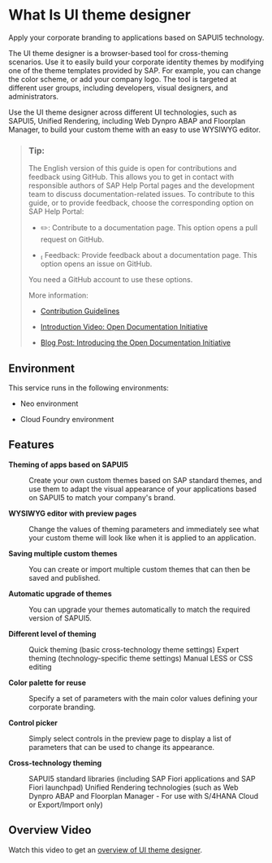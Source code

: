 <!-- loio226627e8f9d544eb99371158d0fc5227 -->

<link rel="stylesheet" type="text/css" href="css/sap-icons.css"/>

# What Is UI theme designer

Apply your corporate branding to applications based on SAPUI5 technology. 

The UI theme designer is a browser-based tool for cross-theming scenarios. Use it to easily build your corporate identity themes by modifying one of the theme templates provided by SAP. For example, you can change the color scheme, or add your company logo. The tool is targeted at different user groups, including developers, visual designers, and administrators.

Use the UI theme designer across different UI technologies, such as SAPUI5, Unified Rendering, including Web Dynpro ABAP and Floorplan Manager, to build your custom theme with an easy to use WYSIWYG editor.

> ### Tip:  
> The English version of this guide is open for contributions and feedback using GitHub. This allows you to get in contact with responsible authors of SAP Help Portal pages and the development team to discuss documentation-related issues. To contribute to this guide, or to provide feedback, choose the corresponding option on SAP Help Portal:
> 
> -   :pencil2:: Contribute to a documentation page. This option opens a pull request on GitHub.
> 
> -   <span class="SAP-icons"></span> Feedback: Provide feedback about a documentation page. This option opens an issue on GitHub.
> 
> 
> You need a GitHub account to use these options.
> 
> More information:
> 
> -   [Contribution Guidelines](https://help.sap.com/docs/open-documentation-initiative/contribution-guidelines/readme.html)
> 
> -   [Introduction Video: Open Documentation Initiative](https://www.youtube.com/watch?v=WJ0oarMlVW4)
> 
> -   [Blog Post: Introducing the Open Documentation Initiative](https://blogs.sap.com/2021/05/20/introducing-the-open-documentation-initiative/)



## Environment

This service runs in the following environments:

-   Neo environment

-   Cloud Foundry environment




## Features


<dl>
<dt><b>

Theming of apps based on SAPUI5

</b></dt>
<dd>

Create your own custom themes based on SAP standard themes, and use them to adapt the visual appearance of your applications based on SAPUI5 to match your company's brand.



</dd><dt><b>

WYSIWYG editor with preview pages

</b></dt>
<dd>

Change the values of theming parameters and immediately see what your custom theme will look like when it is applied to an application.



</dd><dt><b>

Saving multiple custom themes

</b></dt>
<dd>

You can create or import multiple custom themes that can then be saved and published.



</dd><dt><b>

Automatic upgrade of themes

</b></dt>
<dd>

You can upgrade your themes automatically to match the required version of SAPUI5.



</dd><dt><b>

Different level of theming

</b></dt>
<dd>

Quick theming \(basic cross-technology theme settings\) Expert theming \(technology-specific theme settings\) Manual LESS or CSS editing



</dd><dt><b>

Color palette for reuse

</b></dt>
<dd>

Specify a set of parameters with the main color values defining your corporate branding.



</dd><dt><b>

Control picker

</b></dt>
<dd>

Simply select controls in the preview page to display a list of parameters that can be used to change its appearance.



</dd><dt><b>

Cross-technology theming

</b></dt>
<dd>

SAPUI5 standard libraries \(including SAP Fiori applications and SAP Fiori launchpad\) Unified Rendering technologies \(such as Web Dynpro ABAP and Floorplan Manager - For use with S/4HANA Cloud or Export/Import only\)



</dd>
</dl>



<a name="loio226627e8f9d544eb99371158d0fc5227__section_oyj_cmr_j5b"/>

## Overview Video

Watch this video to get an [overview of UI theme designer](https://video.sap.com/media/t/1_zgnxxwco).

